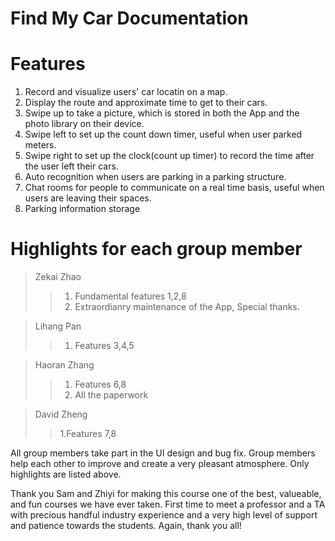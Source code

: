 # Find My Car Documentation  

# Features  
1. Record and visualize users' car locatin on a map.    
2. Display the route and approximate time to get to their cars.   
3. Swipe up to take a picture, which is stored in both the App and the photo library on their device.   
4. Swipe left to set up the count down timer, useful when user parked meters.   
5. Swipe right to set up the clock(count up timer) to record the time after the user left their cars.  
6. Auto recognition when users are parking in a parking structure.   
7. Chat rooms for people to communicate on a real time basis, useful when users are leaving their spaces.  
8. Parking information storage

# Highlights for each group member
> Zekai Zhao
> > 1. Fundamental features 1,2,8   
> >  2. Extraordianry maintenance of the App, Special thanks.  

> Lihang Pan  
> > 1. Features 3,4,5   

> Haoran Zhang  
> >1. Features 6,8    
> >2. All the paperwork   

> David Zheng  
> >1.Features 7,8  

All group members take part in the UI design and bug fix. Group members help each other to improve and create a very pleasant atmosphere. Only highlights are listed above.   

Thank you Sam and Zhiyi for making this course one of the best, valueable, and fun courses we have ever taken. First time to meet a professor and a TA with precious handful industry experience and a very high level of support and patience towards the students. Again, thank you all!

